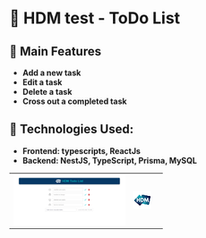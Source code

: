 # 🏥 HDM test - ToDo List


## 📑 Main Features

- **Add a new task** 
- **Edit a task** 
- **Delete a task** 
- **Cross out a completed task** 

## 🚀 Technologies Used: 
- **Frontend: typescripts, ReactJs**
- **Backend: NestJS, TypeScript, Prisma, MySQL**


<table>
    <tr>
        <td><img src="./frontend/public/assets/images/snipped.png" alt="Image 4" style="width: 100%; max-width: 200px; height: auto;"></td>
        <td><img src="./frontend/public/assets/images/favicon.png" alt="Image 5" style="width: 100%; max-width: 200px; height: auto;"></td>
        <td>
    </tr>
   
        
</table>

